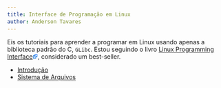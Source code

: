```yaml
---
title: Interface de Programação em Linux
author: Anderson Tavares
---
```


Eis os tutoriais para aprender a programar em Linux usando apenas a biblioteca padrão do C, `GLibc`. Estou seguindo o livro [Linux Programming Interface![](../images/externallink.png)](http://www.amazon.com/Linux-Programming-Interface-System-Handbook/dp/1593272200/ref=sr_1_1?ie=UTF8&qid=1423255240&sr=8-1&keywords=linux+programming+interface), considerado um best-seller.

- [Introdução](../posts/tut-linux-lpi-01-introducao.html)
- [Sistema de Arquivos]()